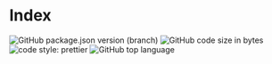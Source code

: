 # Index

![GitHub package.json version (branch)](https://img.shields.io/github/package-json/v/Eldynn/index/master.svg)
![GitHub code size in bytes](https://img.shields.io/github/languages/code-size/Eldynn/index.svg)
![code style: prettier](https://img.shields.io/badge/code_style-prettier-ff69b4.svg)
![GitHub top language](https://img.shields.io/github/languages/top/Eldynn/index.svg)
